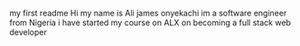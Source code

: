 my first readme
Hi
my name is Ali james onyekachi
im a software engineer from Nigeria
i have started my course on ALX on becoming a full stack web developer
